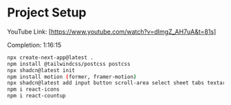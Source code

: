 # Project Setup

YouTube Link: [https://www.youtube.com/watch?v=dImgZ_AH7uA&t=81s]

Completion: 1:16:15

```bash
npx create-next-app@latest .
npm install @tailwindcss/postcss postcss
npx shadcn@latest init
npm install motion (former, framer-motion)
npx shadcn@latest add input button scroll-area select sheet tabs textarea tooltip
npm i react-icons
npm i react-countup
```